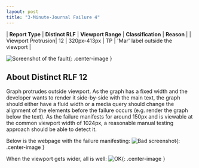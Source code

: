 ```yaml
---
layout: post
title: "3-Minute-Journal Failure 4"
---
```

| **Report Type** | **Distinct RLF** | **Viewport Range** | **Classification** | **Reason** |
| Viewport Protrusion| 12 | 320px-413px | TP | 'Mar' label outside the viewport | 

![Screenshot of the fault](../../../assets/images/3-Minute-Journal/fault4/viewportOverflowWidth366.png){: .center-image }

## About Distinct RLF 12

Graph protrudes outside viewport. As the graph has a fixed width and the developer wants to render it side-by-side with the main text, the graph should either have a fluid width or a media query should change the alignment of the elements before the failure occurs (e.g. render the graph below the text). As the failure manifests for around 150px and is viewable at the common viewport width of 1024px, a reasonable manual testing approach should be able to detect it.

Below is the webpage with the failure manifesting:
![Bad screenshot](../../../assets/good-bad/rlf12/bad.png){: .center-image }

When the viewport gets wider, all is well:
![OK](../../../assets/good-bad/rlf12/ok.png){: .center-image }
